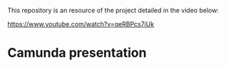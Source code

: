 This repository is an resource of the project detailed in the video below:

https://www.youtube.com/watch?v=qeRBPcs7iUk

# Camunda presentation
